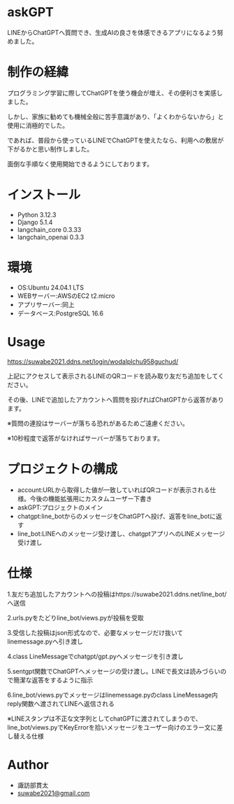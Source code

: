 # askGPT
LINEからChatGPTへ質問でき、生成AIの良さを体感できるアプリになるよう努めました。

# 制作の経緯
プログラミング学習に際してChatGPTを使う機会が増え、その便利さを実感しました。

しかし、家族に勧めても機械全般に苦手意識があり、「よくわからないから」と使用に消極的でした。

であれば、普段から使っているLINEでChatGPTを使えたなら、利用への敷居が下がるかと思い制作しました。

面倒な手順なく使用開始できるようにしております。

# インストール
* Python 3.12.3
* Django 5.1.4
* langchain_core 0.3.33
* langchain_openai 0.3.3

# 環境
* OS:Ubuntu 24.04.1 LTS
* WEBサーバー:AWSのEC2 t2.micro
* アプリサーバー:同上
* データベース:PostgreSQL 16.6


# Usage
https://suwabe2021.ddns.net/login/wodalplchu958guchud/

上記にアクセスして表示されるLINEのQRコードを読み取り友だち追加をしてください。

その後、LINEで追加したアカウントへ質問を投げればChatGPTから返答があります。

※質問の連投はサーバーが落ちる恐れがあるためご遠慮ください。

※10秒程度で返答がなければサーバーが落ちております。

 
# プロジェクトの構成
 
* account:URLから取得した値が一致していればQRコードが表示される仕様。今後の機能拡張用にカスタムユーザー下書き
* askGPT:プロジェクトのメイン
* chatgpt:line_botからのメッセージをChatGPTへ投げ、返答をline_botに返す
* line_bot:LINEへのメッセージ受け渡し、chatgptアプリへのLINEメッセージ受け渡し

 
# 仕様
 
1.友だち追加したアカウントへの投稿はhttps://suwabe2021.ddns.net/line_bot/ へ送信

2.urls.pyをたどりline_bot/views.pyが投稿を受取

3.受信した投稿はjson形式なので、必要なメッセージだけ抜いてlinemessage.pyへ引き渡し

4.class LineMessageでchatgpt/gpt.pyへメッセージを引き渡し

5.sentgpt関数でChatGPTへメッセージの受け渡し。LINEで長文は読みづらいので簡潔な返答をするように指示

6.line_bot/views.pyでメッセージはlinemessage.pyのclass LineMessage内reply関数へ渡されてLINEへ返信される

※LINEスタンプは不正な文字列としてchatGPTに渡されてしまうので、
line_bot/views.pyでKeyErrorを拾いメッセージをユーザー向けのエラー文に差し替える仕様

# Author
 
* 諏訪部貫太
* suwabe2021@gmail.com
